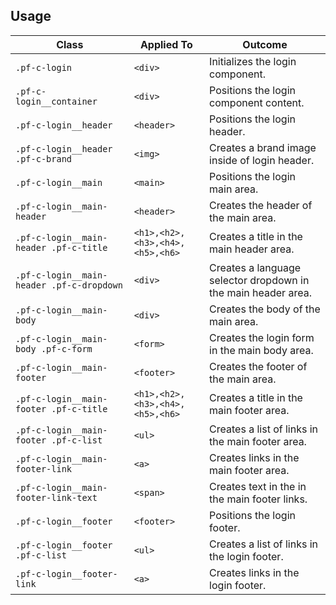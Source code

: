 ## Usage

| Class | Applied To | Outcome |
| -- | -- | -- |
| `.pf-c-login` | `<div>` |  Initializes the login component. |
| `.pf-c-login__container` | `<div>` |  Positions the login component content. |
| `.pf-c-login__header` | `<header>` |  Positions the login header. |
| `.pf-c-login__header .pf-c-brand` | `<img>` |  Creates a brand image inside of login header. |
| `.pf-c-login__main` | `<main>` |  Positions the login main area. |
| `.pf-c-login__main-header` | `<header>` |  Creates the header of the main area. |
| `.pf-c-login__main-header .pf-c-title` | `<h1>,<h2>,<h3>,<h4>,<h5>,<h6>` |  Creates a title in the main header area. |
| `.pf-c-login__main-header .pf-c-dropdown` | `<div>` |  Creates a language selector dropdown in the main header area. |
| `.pf-c-login__main-body` | `<div>` |  Creates the body of the main area. |
| `.pf-c-login__main-body .pf-c-form` | `<form>` |  Creates the login form in the main body area. |
| `.pf-c-login__main-footer` | `<footer>` |  Creates the footer of the main area. |
| `.pf-c-login__main-footer .pf-c-title` | `<h1>,<h2>,<h3>,<h4>,<h5>,<h6>` |  Creates a title in the main footer area. |
| `.pf-c-login__main-footer .pf-c-list` | `<ul>` |  Creates a list of links in the main footer area. |
| `.pf-c-login__main-footer-link` | `<a>` |  Creates links in the main footer area. |
| `.pf-c-login__main-footer-link-text` | `<span>` |  Creates text in the in the main footer links. |
| `.pf-c-login__footer` | `<footer>` |  Positions the login footer. |
| `.pf-c-login__footer .pf-c-list` | `<ul>` |  Creates a list of links in the login footer. |
| `.pf-c-login__footer-link` | `<a>` |  Creates links in the login footer. |